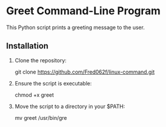 # Greet Command-Line Program

This Python script prints a greeting message to the user.

## Installation

1. Clone the repository:

    git clone https://github.com/Fred062f/linux-command.git

2. Ensure the script is executable:

    chmod +x greet

3. Move the script to a directory in your $PATH:

    mv greet /usr/bin/gre
